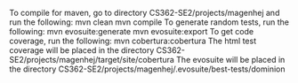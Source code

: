 To compile for maven, go to directory CS362-SE2/projects/magenhej and run the following: 
	mvn clean 
	mvn compile
To generate random tests, run the following:
	mvn evosuite:generate
	mvn evosuite:export
To get code coverage, run the following:
	mvn cobertura:cobertura
The html test coverage will be placed in the directory CS362-SE2/projects/magenhej/target/site/cobertura
The evosuite will be placed in the directory CS362-SE2/projects/magenhej/.evosuite/best-tests/dominion